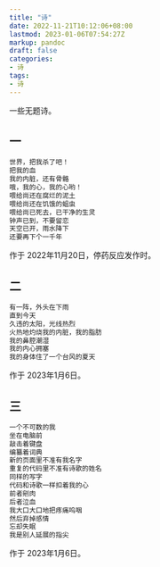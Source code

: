 ```yaml
---
title: "诗"
date: 2022-11-21T10:12:06+08:00
lastmod: 2023-01-06T07:54:27Z
markup: pandoc
draft: false
categories:
- 诗
tags:
- 诗
---
```


一些无题诗。

## 一

``` md
世界，把我杀了吧！
把我的血
我的内脏，还有骨骼
哦，我的心，我的心哟！
喂给尚还在腐烂的泥土
喂给尚还在饥饿的蛆虫
喂给尚已死去，已干净的生灵
钟声已到，不要留恋
天空已开，雨水降下
还要再下个一千年
```

作于 2022年11月20日，停药反应发作时。

## 二

```md
有一阵，外头在下雨
直到今天
久违的太阳，光线热烈
火热地灼烧我的内脏，我的脂肪
我的鼻腔潮湿
我的内心拥塞
我的身体住了一个台风的夏天
```

作于 2023年1月6日。

## 三

```md
一个不可数的我
坐在电脑前
敲击着键盘
编纂着词典
新的页面里不准有我名字
重复的代码里不准有诗歌的姓名
同样的写字
代码和诗歌一样扣着我的心
前者剜肉
后者泣血
我大口大口地把疼痛呜咽
然后弃掉感情
忘却失眠
我是别人延展的指尖
```

作于 2023年1月6日。
